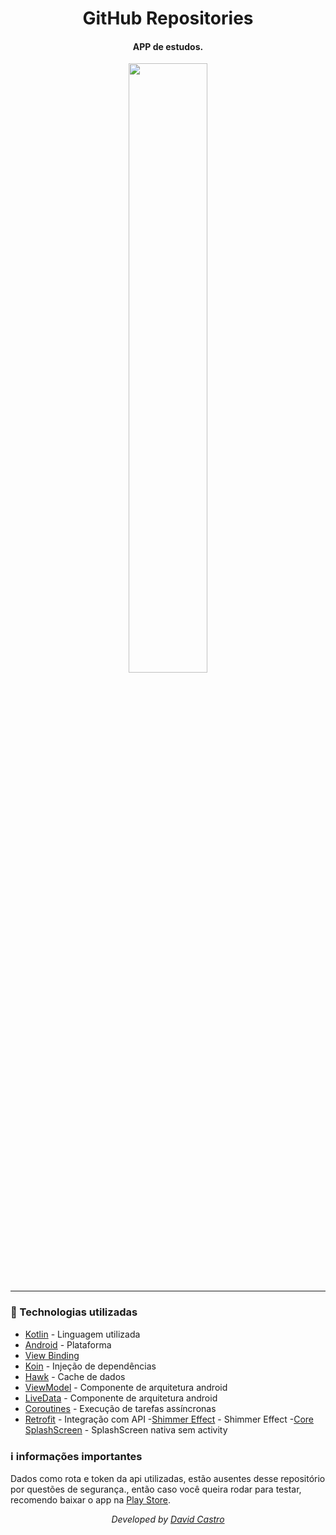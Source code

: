 <div  align="center">
<!-- Top Image and Title -->
<h1>
GitHub Repositories
</h1>
<!-- Subtitle/Description -->
<h4>APP de estudos.</h4>

<img  width="50%"  src="https://i.imgur.com/8BBDOpw.png">
</div>

---

### :rocket: Technologias utilizadas
- [Kotlin](https://kotlinlang.org) - Linguagem utilizada
- [Android](https://developer.android.com) - Plataforma
- [View Binding](https://developer.android.com/topic/libraries/view-binding?hl=pt-br)
- [Koin](https://insert-koin.io) - Injeção de dependências
- [Hawk](https://github.com/orhanobut/hawk) - Cache de dados
- [ViewModel](https://developer.android.com/topic/libraries/architecture/viewmodel) - Componente de arquitetura android
- [LiveData](https://developer.android.com/topic/libraries/architecture/livedata) - Componente de arquitetura android
- [Coroutines](https://developer.android.com/kotlin/coroutines) - Execução de tarefas assíncronas
- [Retrofit](https://square.github.io/retrofit) - Integração com API
-[Shimmer Effect](https://facebook.github.io/shimmer-android/) - Shimmer Effect
-[Core SplashScreen](https://medium.com/android-dev-br/implementando-a-core-splashscreen-api-642c7f8c581b) - SplashScreen nativa sem activity


### ℹ️ informações importantes

<p>
Dados como rota e token da api utilizadas, estão ausentes desse repositório por questões de segurança., então caso você queira rodar para testar, recomendo baixar o app na <a href="https://play.google.com/store/apps/details?id=br.com.davidcastro.meurastreio">Play Store</a>.
</p>

<div align="center">
<p><i>Developed by <a href="https://www.linkedin.com/in/dvdcastro/">David Castro</i></p>
</div>
<p>
